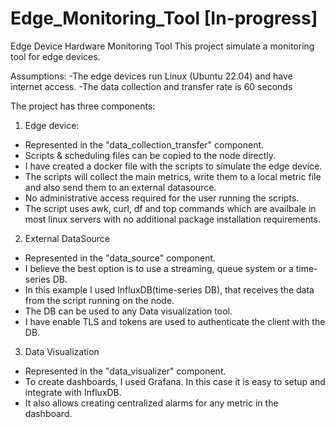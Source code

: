 # Edge_Monitoring_Tool [In-progress]
Edge Device Hardware Monitoring Tool
This project simulate a monitoring tool for edge devices.

Assumptions:
-The edge devices run Linux (Ubuntu 22.04) and have internet access.
-The data collection and transfer rate is 60 seconds

The project has three components:
1. Edge device:
- Represented in the "data_collection_transfer" component.
- Scripts & scheduling files can be copied to the node directly.
- I have created a docker file with the scripts to simulate the edge device.
- The scripts will collect the main metrics, write them to a local metric file and also send them to an external datasource.
- No administrative access required for the user running the scripts.
- The script uses awk, curl, df and top commands which are availbale in most linux servers with no additional package installation requirements.

2. External DataSource
- Represented in the "data_source" component.
- I believe the best option is to use a streaming, queue system or a time-series DB.
- In this example I used InfluxDB(time-series DB), that receives the data from the script running on the node.
- The DB can be used to any Data visualization tool.
- I have enable TLS and tokens are used to authenticate the client with the DB.

3. Data Visualization
- Represented in the "data_visualizer" component.
- To create dashboards, I used Grafana. In this case it is easy to setup and integrate with InfluxDB.
- It also allows creating centralized alarms for any metric in the dashboard.
